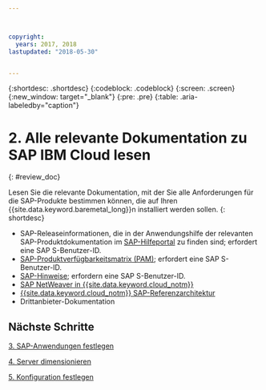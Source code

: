 ```yaml
---



copyright:
  years: 2017, 2018
lastupdated: "2018-05-30"


---
```


{:shortdesc: .shortdesc}
{:codeblock: .codeblock}
{:screen: .screen}
{:new_window: target="_blank"}
{:pre: .pre}
{:table: .aria-labeledby="caption"}


# 2. Alle relevante Dokumentation zu SAP IBM Cloud lesen
{: #review_doc}

Lesen Sie die relevante Dokumentation, mit der Sie alle Anforderungen für die SAP-Produkte bestimmen können, die auf Ihren {{site.data.keyword.baremetal_long}}n installiert werden sollen.
{: shortdesc}

  * SAP-Releaseinformationen, die in der Anwendungshilfe der relevanten SAP-Produktdokumentation im [SAP-Hilfeportal](https://help.sap.com/) zu finden sind; erfordert eine SAP S-Benutzer-ID.
  * [SAP-Produktverfügbarkeitsmatrix (PAM)](https://apps.support.sap.com/sap/support/pam); erfordert eine SAP S-Benutzer-ID.
  * [SAP-Hinweise](https://support.sap.com/notes); erfordern eine SAP S-Benutzer-ID.
  * [SAP NetWeaver in {{site.data.keyword.cloud_notm}}](https://console.bluemix.net/docs/infrastructure/sap-netweaver/sap-index.html#getting-started) 
  * [{{site.data.keyword.cloud_notm}} SAP-Referenzarchitektur](https://console.bluemix.net/docs/infrastructure/sap-reference-architecture/sap-ra-index.html#getting-started)
  * Drittanbieter-Dokumentation
  
## Nächste Schritte
  
  [3. SAP-Anwendungen festlegen](/docs/infrastructure/sap-hana/hana-determine-apps.html)
    
  [4. Server dimensionieren](/docs/infrastructure/sap-hana/hana-size-server.html)
    
  [5. Konfiguration festlegen](/docs/infrastructure/sap-hana/hana-determine-configuration.html)
